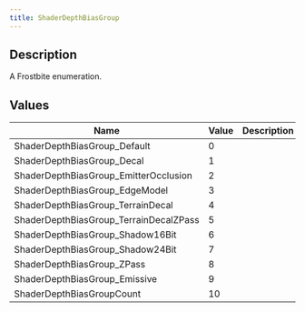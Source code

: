 ```yaml
---
title: ShaderDepthBiasGroup
---
```

## Description

A Frostbite enumeration.

## Values

| Name                                    | Value | Description |
| --------------------------------------- | ----- | ----------- |
| ShaderDepthBiasGroup\_Default           | 0     |             |
| ShaderDepthBiasGroup\_Decal             | 1     |             |
| ShaderDepthBiasGroup\_EmitterOcclusion  | 2     |             |
| ShaderDepthBiasGroup\_EdgeModel         | 3     |             |
| ShaderDepthBiasGroup\_TerrainDecal      | 4     |             |
| ShaderDepthBiasGroup\_TerrainDecalZPass | 5     |             |
| ShaderDepthBiasGroup\_Shadow16Bit       | 6     |             |
| ShaderDepthBiasGroup\_Shadow24Bit       | 7     |             |
| ShaderDepthBiasGroup\_ZPass             | 8     |             |
| ShaderDepthBiasGroup\_Emissive          | 9     |             |
| ShaderDepthBiasGroupCount               | 10    |             |
